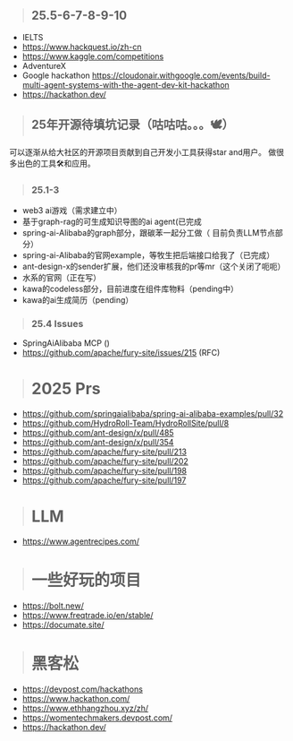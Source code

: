 
> ## 25.5-6-7-8-9-10
- IELTS
- https://www.hackquest.io/zh-cn
- https://www.kaggle.com/competitions
- AdventureX
- Google hackathon https://cloudonair.withgoogle.com/events/build-multi-agent-systems-with-the-agent-dev-kit-hackathon
- https://hackathon.dev/


> ## 25年开源待填坑记录（咕咕咕。。。🕊）

 可以逐渐从给大社区的开源项目贡献到自己开发小工具获得star and用户。
做很多出色的工具🛠️和应用。

> ### 25.1-3
- web3 ai游戏（需求建立中）
- 基于graph-rag的可生成知识导图的ai agent(已完成
- spring-ai-Alibaba的graph部分，跟碳苯一起分工做（ 目前负责LLM节点部分）
- spring-ai-Alibaba的官网example，等牧生把后端接口给我了（已完成）
- ant-design-x的sender扩展，他们还没审核我的pr等mr（这个关闭了呃呃）
- 水系的官网（正在写）
- kawa的codeless部分，目前进度在组件库物料（pending中）
- kawa的ai生成简历（pending）

> ### 25.4 Issues
- SpringAiAlibaba MCP ()
- https://github.com/apache/fury-site/issues/215 (RFC)



> # 2025 Prs
- https://github.com/springaialibaba/spring-ai-alibaba-examples/pull/32
- https://github.com/HydroRoll-Team/HydroRollSite/pull/8
- https://github.com/ant-design/x/pull/485
- https://github.com/ant-design/x/pull/354
- https://github.com/apache/fury-site/pull/213
- https://github.com/apache/fury-site/pull/202
- https://github.com/apache/fury-site/pull/198
- https://github.com/apache/fury-site/pull/197





> # LLM
- https://www.agentrecipes.com/

> # 一些好玩的项目
- https://bolt.new/
- https://www.freqtrade.io/en/stable/
- https://documate.site/

> # 黑客松
- https://devpost.com/hackathons
- https://www.hackathon.com/
- https://www.ethhangzhou.xyz/zh/
- https://womentechmakers.devpost.com/
- https://hackathon.dev/
